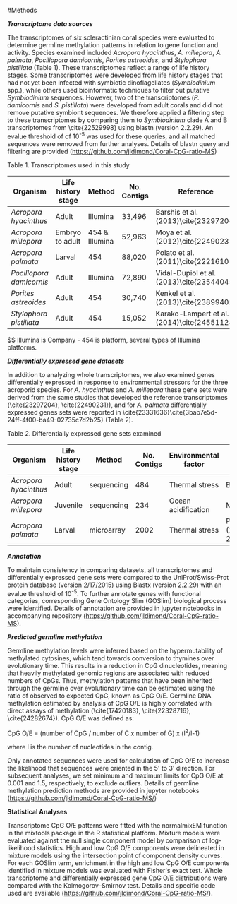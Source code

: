 #Methods

_**Transcriptome data sources**_

The transcriptomes of six scleractinian coral species were evaluated to determine germline methylation patterns in relation to gene function and activity. Species examined included *Acropora hyacinthus*, *A. millepora*, *A. palmata*, *Pocillopora damicornis*, *Porites astreoides*, and *Stylophora pistillata* (Table 1).  These transcriptomes reflect a range of life history stages. Some transcriptomes were developed from life history stages that had not yet been infected with symbiotic dinoflagellates (*Symbiodinium* spp.), while others used bioinformatic techniques to filter out putative *Symbiodinium* sequences. However, two of the transcriptomes (*P. damicornis* and *S. pistillata*) were developed from adult corals and did not remove putative symbiont sequences. We therefore applied a filtering step to these transcriptomes by comparing them to *Symbiodinium* clade A and B transcriptomes from \cite{22529998} using blastn (version 2.2.29). An evalue threshold of of 10<sup>-5</sup> was used for these queries, and all matched sequences were removed from further analyses. Details of blastn query and filtering are provided (https://github.com/jldimond/Coral-CpG-ratio-MS)

Table 1. Transcriptomes used in this study 

Organism | Life history stage | Method | No. Contigs | Reference  
--------- | ---------- | -------- | -------- | --------- 
*Acropora hyacinthus* | Adult | Illumina | 33,496 | Barshis et al. (2013)\cite{23297204} 
*Acropora millepora* | Embryo to adult | 454 & Illumina | 52,963 | Moya et al. (2012)\cite{22490231} 
*Acropora palmata* | Larval | 454 | 88,020 | Polato et al. (2011)\cite{22216101} 
*Pocillopora damicornis* | Adult | Illumina | 72,890 | Vidal-Dupiol et al. (2013)\cite{23544045}  
*Porites astreoides* | Adult | 454 | 30,740 | Kenkel et al. (2013)\cite{23899402} 
*Stylophora pistillata* | Adult | 454 | 15,052 | Karako-Lampert et al. (2014)\cite{24551124} 

$$ Illumina is Company - 454 is platform, several types of Illumina platforms.

_**Differentially expressed gene datasets**_

In addition to analyzing whole transcriptomes, we also examined genes differentially expressed in response to environmental stressors for the three acroporid species. For *A. hyacinthus* and *A. millepora* these gene sets were derived from the same studies that developed the reference transcriptomes (\cite{23297204}, \cite{22490231}), and for *A. palmata* differentially expressed genes sets were reported in \cite{23331636}\cite{3bab7e5d-24ff-4f00-ba49-02735c7d2b25} (Table 2).


Table 2. Differentially expressed gene sets examined

Organism | Life history stage | Method | No. Contigs | Environmental factor | Reference   
--------- | ---------- | --------- | -------- |-------- | --------
*Acropora hyacinthus* | Adult | sequencing | 484 | Thermal stress | Barshis et al. (2013)\cite{23297204} 
*Acropora millepora* | Juvenile | sequencing | 234 | Ocean acidification | Moya et al. (2012)\cite{22490231} 
*Acropora palmata* | Larval | microarray | 2002 | Thermal stress | Polato et al. (2013)\cite{23331636}\cite{3bab7e5d-24ff-4f00-ba49-02735c7d2b25} 


_**Annotation**_

To maintain consistency in comparing datasets, all transcriptomes and  differentially expressed gene sets were compared to the UniProt/Swiss-Prot protein database (version 2/17/2015) using Blastx (version 2.2.29) with an evalue threshold of 10<sup>-5</sup>.
To further annotate genes with functional categories,  corresponding Gene Ontology Slim (GOSlim) biological process were identified.  Details of annotation are provided in jupyter notebooks in accompanying repository (https://github.com/jldimond/Coral-CpG-ratio-MS).

_**Predicted germline methylation**_

Germline methylation levels were inferred based on the hypermutability of methylated cytosines, which tend towards conversion to thymines over evolutionary time. This results in a reduction in CpG dinucleotides, meaning that heavily methylated genomic regions are associated with reduced numbers of CpGs. Thus, methylation patterns that have been inherited through the germline over evolutionary time can be estimated using the ratio of observed to expected CpG, known as CpG O/E. Germline DNA methylation estimated by analysis of CpG O/E is highly correlated with direct assays of methylation (\cite{17420183}, \cite{22328716}, \cite{24282674}). CpG O/E was defined as:

CpG O/E = (number of CpG / number of C x number of G) x (l<sup>2</sup>/l-1)

where l is the number of nucleotides in the contig.

Only annotated sequences were used for calculation of CpG O/E to increase the likelihood that sequences were oriented in the 5' to 3' direction. For subsequent analyses, we set minimum and maximum limits for CpG O/E at 0.001 and 1.5, respectively, to exclude outliers. Details of germline methylation prediction methods are provided in jupyter notebooks (https://github.com/jldimond/Coral-CpG-ratio-MS/)


**Statistical Analyses** 

Transcriptome CpG O/E patterns were fitted with the normalmixEM function in the mixtools package in the R statistical platform. Mixture models were evaluated against the null single component model by comparison of log-likelihood statistics. High and low CpG O/E components were delineated in mixture models using the intersection point of component density curves. For each GOSlim term, enrichment in the high and low CpG O/E components identified in mixture models was evaluated with Fisher's exact test. Whole transcriptome and differentially expressed gene CpG O/E distributions were compared with the Kolmogorov–Smirnov test. Details and specific code used are available  (https://github.com/jldimond/Coral-CpG-ratio-MS/).


    
    
  
  
